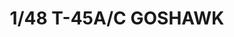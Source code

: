 ---
title: "1/48 T-45A/C GOSHAWK"
price: TBA
desc: ""
img_path: "/assets/img/KIN48038.jpg"
brand: AMMO
available: false
special_offer: false
new: false
soon: false
cat: "Plasticne-Makete"
subcat: "PM-KINETIC"
subsubcat: ""
sifra: "KIN48038"
---